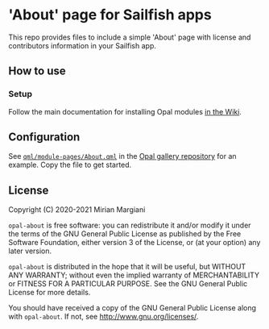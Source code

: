 # 'About' page for Sailfish apps

This repo provides files to include a simple 'About' page with license and
contributors information in your Sailfish app.

## How to use

### Setup

Follow the main documentation for installing Opal modules
[in the Wiki](https://github.com/Pretty-SFOS/opal).

## Configuration

See [`qml/module-pages/About.qml`](https://github.com/Pretty-SFOS/opal-gallery/blob/master/qml/module-pages/About.qml)
in the [Opal gallery repository](https://github.com/Pretty-SFOS/opal-gallery)
for an example. Copy the file to get started.

## License

Copyright (C) 2020-2021  Mirian Margiani

`opal-about` is free software: you can redistribute it and/or modify
it under the terms of the GNU General Public License as published by
the Free Software Foundation, either version 3 of the License, or
(at your option) any later version.

`opal-about` is distributed in the hope that it will be useful,
but WITHOUT ANY WARRANTY; without even the implied warranty of
MERCHANTABILITY or FITNESS FOR A PARTICULAR PURPOSE.  See the
GNU General Public License for more details.

You should have received a copy of the GNU General Public License
along with `opal-about`.  If not, see <http://www.gnu.org/licenses/>.
